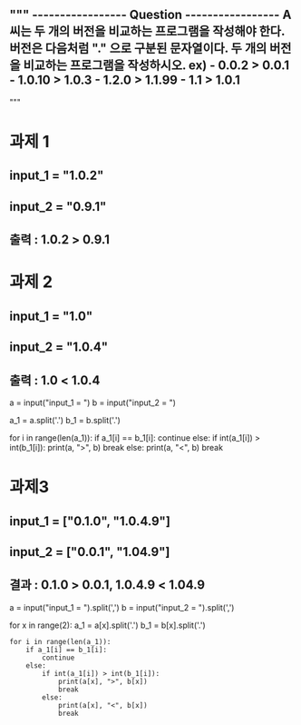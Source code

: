 """
-----------------  Question  -----------------
A씨는 두 개의 버전을 비교하는 프로그램을 작성해야 한다.
버전은 다음처럼 "." 으로 구분된 문자열이다.
두 개의 버전을 비교하는 프로그램을 작성하시오.
ex) - 0.0.2 > 0.0.1
    - 1.0.10 > 1.0.3
    - 1.2.0 > 1.1.99
    - 1.1 > 1.0.1
----------------------------------------------
"""
# 과제 1
## input_1 = "1.0.2"
## input_2 = "0.9.1"
## 출력 : 1.0.2 > 0.9.1


# 과제 2
## input_1 = "1.0"
## input_2 = "1.0.4"
## 출력 : 1.0 < 1.0.4

a = input("input_1 = ")
b = input("input_2 = ")

a_1 = a.split('.')
b_1 = b.split('.')

for i in range(len(a_1)):
    if a_1[i] == b_1[i]:
        continue
    else:
        if int(a_1[i]) > int(b_1[i]):
            print(a, ">", b)
            break
        else:
            print(a, "<", b)
            break

    
    

# 과제3
## input_1 = ["0.1.0", "1.0.4.9"]
## input_2 = ["0.0.1", "1.04.9"]
## 결과 : 0.1.0 > 0.0.1, 1.0.4.9 < 1.04.9

a = input("input_1 = ").split(',')
b = input("input_2 = ").split(',')

for x in range(2):
    a_1 = a[x].split('.')
    b_1 = b[x].split('.')

    for i in range(len(a_1)):
        if a_1[i] == b_1[i]:
            continue
        else:
            if int(a_1[i]) > int(b_1[i]):
                print(a[x], ">", b[x])
                break
            else:
                print(a[x], "<", b[x])
                break
       
